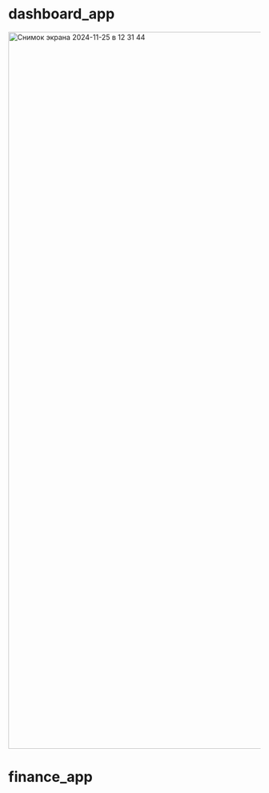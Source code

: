 # dashboard_app
<img width="1429" alt="Снимок экрана 2024-11-25 в 12 31 44" src="https://github.com/user-attachments/assets/b0e316b7-f59d-4799-89a7-4aef26964949">


# finance_app
